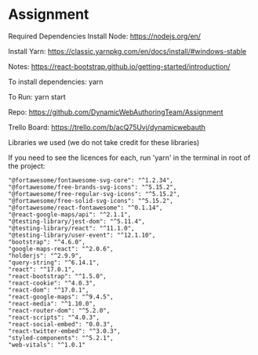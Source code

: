 # Assignment

Required Dependencies
Install Node: https://nodejs.org/en/

Install Yarn: https://classic.yarnpkg.com/en/docs/install/#windows-stable

Notes: https://react-bootstrap.github.io/getting-started/introduction/

To install dependencies:
yarn

To Run:
yarn start

Repo:
https://github.com/DynamicWebAuthoringTeam/Assignment

Trello Board:
https://trello.com/b/acQ75Uvj/dynamicwebauth

Libraries we used (we do not take credit for these libraries)

If you need to see the licences for each, run 'yarn' in the terminal in root of the project:
```
"@fortawesome/fontawesome-svg-core": "^1.2.34",
"@fortawesome/free-brands-svg-icons": "^5.15.2",
"@fortawesome/free-regular-svg-icons": "^5.15.2",
"@fortawesome/free-solid-svg-icons": "^5.15.2",
"@fortawesome/react-fontawesome": "^0.1.14",
"@react-google-maps/api": "^2.1.1",
"@testing-library/jest-dom": "^5.11.4",
"@testing-library/react": "^11.1.0",
"@testing-library/user-event": "^12.1.10",
"bootstrap": "^4.6.0",
"google-maps-react": "^2.0.6",
"holderjs": "^2.9.9",
"query-string": "^6.14.1",
"react": "^17.0.1",
"react-bootstrap": "^1.5.0",
"react-cookie": "^4.0.3",
"react-dom": "^17.0.1",
"react-google-maps": "^9.4.5",
"react-media": "^1.10.0",
"react-router-dom": "^5.2.0",
"react-scripts": "^4.0.3",
"react-social-embed": "0.0.3",
"react-twitter-embed": "^3.0.3",
"styled-components": "^5.2.1",
"web-vitals": "^1.0.1"
```

